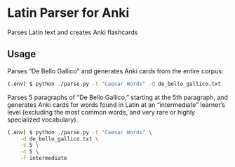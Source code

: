 # Latin Parser for Anki
Parses Latin text and creates Anki flashcards

## Usage

Parses “De Bello Gallico” and generates Anki cards from the entire corpus:

```bash
(.env) $ python ./parse.py -t "Caesar Words" -d de_bello_gallico.txt 
```

Parses 5 paragraphs of “De Bello Gallico,” starting at the 5th paragraph,
and generates Anki cards for words found in Latin at an “intermediate”
learner’s level (excluding the most common words, and very rare or
highly specialized vocabulary).

```bash
(.env) $ python ./parse.py -t "Caesar Words" \
    -d de_bello_gallico.txt \
    -s 5 \
    -c 5 \
    -f intermediate
```
